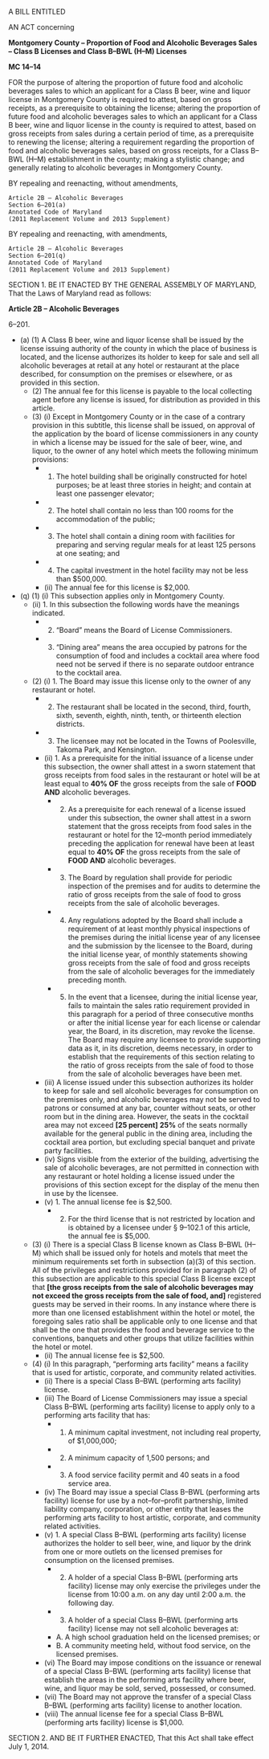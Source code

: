 A BILL ENTITLED AN ACT concerning **Montgomery County – Proportion of Food and Alcoholic Beverages Sales – Class B Licenses and Class B–BWL (H–M) Licenses****MC 14–14**FOR the purpose of altering the proportion of future food and alcoholic beverages sales to which an applicant for a Class B beer, wine and liquor license in Montgomery County is required to attest, based on gross receipts, as a prerequisite to obtaining the license; altering the proportion of future food and alcoholic beverages sales to which an applicant for a Class B beer, wine and liquor license in the county is required to attest, based on gross receipts from sales during a certain period of time, as a prerequisite to renewing the license; altering a requirement regarding the proportion of food and alcoholic beverages sales, based on gross receipts, for a Class B–BWL (H–M) establishment in the county; making a stylistic change; and generally relating to alcoholic beverages in Montgomery County. BY repealing and reenacting, without amendments, 	Article 2B – Alcoholic Beverages
	Section 6–201(a)
	Annotated Code of Maryland	(2011 Replacement Volume and 2013 Supplement) BY repealing and reenacting, with amendments,	Article 2B – Alcoholic Beverages 	Section 6–201(q)
	Annotated Code of Maryland	(2011 Replacement Volume and 2013 Supplement)SECTION 1. BE IT ENACTED BY THE GENERAL ASSEMBLY OF MARYLAND, That the Laws of Maryland read as follows: **Article 2B – Alcoholic Beverages** 6–201.   * (a) (1) A Class B beer, wine and liquor license shall be issued by the license issuing authority of the county in which the place of business is located, and the license authorizes its holder to keep for sale and sell all alcoholic beverages at retail at any hotel or restaurant at the place described, for consumption on the premises or elsewhere, or as provided in this section.    * (2) The annual fee for this license is payable to the local collecting agent before any license is issued, for distribution as provided in this article.    * (3) (i) Except in Montgomery County or in the case of a contrary provision in this subtitle, this license shall be issued, on approval of the application by the board of license commissioners in any county in which a license may be issued for the sale of beer, wine, and liquor, to the owner of any hotel which meets the following minimum provisions:         * 1. The hotel building shall be originally constructed for hotel purposes; be at least three stories in height; and contain at least one passenger elevator;         * 2. The hotel shall contain no less than 100 rooms for the accommodation of the public;        * 3. The hotel shall contain a dining room with facilities for preparing and serving regular meals for at least 125 persons at one seating; and         * 4. The capital investment in the hotel facility may not be less than $500,000.       * (ii) The annual fee for this license is $2,000.  * (q) (1) (i) This subsection applies only in Montgomery County.       * (ii) 1. In this subsection the following words have the meanings indicated.         * 2. “Board” means the Board of License Commissioners.        * 3. “Dining area” means the area occupied by patrons for the consumption of food and includes a cocktail area where food need not be served if there is no separate outdoor entrance to the cocktail area.    * (2) (i) 1. The Board may issue this license only to the owner of any restaurant or hotel.         * 2. The restaurant shall be located in the second, third, fourth, sixth, seventh, eighth, ninth, tenth, or thirteenth election districts.         * 3. The licensee may not be located in the Towns of Poolesville, Takoma Park, and Kensington.       * (ii) 1. As a prerequisite for the initial issuance of a license under this subsection, the owner shall attest in a sworn statement that gross receipts from food sales in the restaurant or hotel will be at least equal to **40% OF** the gross receipts from the sale of **FOOD AND** alcoholic beverages.        * 2. As a prerequisite for each renewal of a license issued under this subsection, the owner shall attest in a sworn statement that the gross receipts from food sales in the restaurant or hotel for the 12–month period immediately preceding the application for renewal have been at least equal to **40% OF** the gross receipts from the sale of **FOOD AND** alcoholic beverages.         * 3. The Board by regulation shall provide for periodic inspection of the premises and for audits to determine the ratio of gross receipts from the sale of food to gross receipts from the sale of alcoholic beverages.         * 4. Any regulations adopted by the Board shall include a requirement of at least monthly physical inspections of the premises during the initial license year of any licensee and the submission by the licensee to the Board, during the initial license year, of monthly statements showing gross receipts from the sale of food and gross receipts from the sale of alcoholic beverages for the immediately preceding month.         * 5. In the event that a licensee, during the initial license year, fails to maintain the sales ratio requirement provided in this paragraph for a period of three consecutive months or after the initial license year for each license or calendar year, the Board, in its discretion, may revoke the license. The Board may require any licensee to provide supporting data as it, in its discretion, deems necessary, in order to establish that the requirements of this section relating to the ratio of gross receipts from the sale of food to those from the sale of alcoholic beverages have been met.       * (iii) A license issued under this subsection authorizes its holder to keep for sale and sell alcoholic beverages for consumption on the premises only, and alcoholic beverages may not be served to patrons or consumed at any bar, counter without seats, or other room but in the dining area. However, the seats in the cocktail area may not exceed **[**25 percent**]** **25%** of the seats normally available for the general public in the dining area, including the cocktail area portion, but excluding special banquet and private party facilities.       * (iv) Signs visible from the exterior of the building, advertising the sale of alcoholic beverages, are not permitted in connection with any restaurant or hotel holding a license issued under the provisions of this section except for the display of the menu then in use by the licensee.       * (v) 1. The annual license fee is $2,500.         * 2. For the third license that is not restricted by location and is obtained by a licensee under § 9–102.1 of this article, the annual fee is $5,000.    * (3) (i) There is a special Class B license known as Class B–BWL (H–M) which shall be issued only for hotels and motels that meet the minimum requirements set forth in subsection (a)(3) of this section. All of the privileges and restrictions provided for in paragraph (2) of this subsection are applicable to this special Class B license except that **[**the gross receipts from the sale of alcoholic beverages may not exceed the gross receipts from the sale of food, and**]** registered guests may be served in their rooms. In any instance where there is more than one licensed establishment within the hotel or motel, the foregoing sales ratio shall be applicable only to one license and that shall be the one that provides the food and beverage service to the conventions, banquets and other groups that utilize facilities within the hotel or motel.       * (ii) The annual license fee is $2,500.     * (4) (i) In this paragraph, “performing arts facility” means a facility that is used for artistic, corporate, and community related activities.       * (ii) There is a special Class B–BWL (performing arts facility) license.       * (iii) The Board of License Commissioners may issue a special Class B–BWL (performing arts facility) license to apply only to a performing arts facility that has:         * 1. A minimum capital investment, not including real property, of $1,000,000; 
        * 2. A minimum capacity of 1,500 persons; and         * 3. A food service facility permit and 40 seats in a food service area.       * (iv) The Board may issue a special Class B–BWL (performing arts facility) license for use by a not–for–profit partnership, limited liability company, corporation, or other entity that leases the performing arts facility to host artistic, corporate, and community related activities.       * (v) 1. A special Class B–BWL (performing arts facility) license authorizes the holder to sell beer, wine, and liquor by the drink from one or more outlets on the licensed premises for consumption on the licensed premises.         * 2. A holder of a special Class B–BWL (performing arts facility) license may only exercise the privileges under the license from 10:00 a.m. on any day until 2:00 a.m. the following day.         * 3. A holder of a special Class B–BWL (performing arts facility) license may not sell alcoholic beverages at:         * A. A high school graduation held on the licensed premises; or         * B. A community meeting held, without food service, on the licensed premises.      * (vi) The Board may impose conditions on the issuance or renewal of a special Class B–BWL (performing arts facility) license that establish the areas in the performing arts facility where beer, wine, and liquor may be sold, served, possessed, or consumed.       * (vii) The Board may not approve the transfer of a special Class B–BWL (performing arts facility) license to another location.      * (viii) The annual license fee for a special Class B–BWL (performing arts facility) license is $1,000. SECTION 2. AND BE IT FURTHER ENACTED, That this Act shall take effect July 1, 2014.